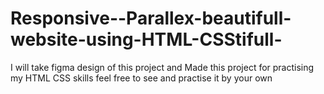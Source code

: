 # Responsive--Parallex-beautifull-website-using-HTML-CSStifull-
I will take figma design of this project and Made this project for practising my HTML CSS skills feel free to see and practise it by your own
